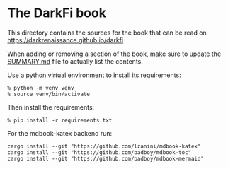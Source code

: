 The DarkFi book
===============

This directory contains the sources for the book that can be read on
https://darkrenaissance.github.io/darkfi

When adding or removing a section of the book, make sure to update the
[SUMMARY.md](src/SUMMARY.md) file to actually list the contents.

Use a python virtual environment to install its requirements:
```shell
% python -m venv venv
% source venv/bin/activate
```

Then install the requirements:

```shell
% pip install -r requirements.txt
```

For the mdbook-katex backend run:

```
cargo install --git "https://github.com/lzanini/mdbook-katex"
cargo install --git "https://github.com/badboy/mdbook-toc"
cargo install --git "https://github.com/badboy/mdbook-mermaid"
```
